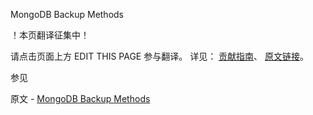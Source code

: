  MongoDB Backup Methods

 ！本页翻译征集中！

请点击页面上方 EDIT THIS PAGE 参与翻译。
详见：
[贡献指南]( https://github.com/JinMuInfo/MongoDB-Manual-zh/blob/master/CONTRIBUTING.md )、
[原文链接](  https://docs.mongodb.com/manual/core/backups/  )。

 参见

原文 - [MongoDB Backup Methods]( https://docs.mongodb.com/manual/core/backups/ )

